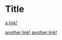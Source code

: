 # Title 

[a link!](https://something.com)

[another link!](some-page.html)
[another link!](notalink)